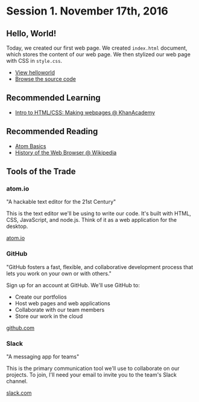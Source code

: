 # Session 1. November 17th, 2016

## Hello, World!

Today, we created our first web page. We created `index.html` document, which stores the content of our web page. We then stylized our web page with CSS in `style.css`.

- [View helloworld](https://edisoncohort2016.github.io/training/helloworld/)
- [Browse the source code](https://github.com/EdisonCohort2016/training/tree/master/docs/helloworld)

## Recommended Learning

- [Intro to HTML/CSS: Making webpages @ KhanAcademy](https://www.khanacademy.org/computing/computer-programming/html-css)

## Recommended Reading

- [Atom Basics](http://flight-manual.atom.io/getting-started/sections/atom-basics/)
- [History of the Web Browser @ Wikipedia](https://en.wikipedia.org/wiki/History_of_the_web_browser)

## Tools of the Trade

### atom.io

"A hackable text editor for the 21st Century"

This is the text editor we'll be using to write our code. It's built with HTML, CSS, JavaScript, and node.js. Think of it as a web application for the desktop.

[atom.io](https://atom.io/)

### GitHub

"GitHub fosters a fast, flexible, and collaborative development process that lets you work on your own or with others."

Sign up for an account at GitHub. We'll use GitHub to:

- Create our portfolios
- Host web pages and web applications
- Collaborate with our team members
- Store our work in the cloud

[github.com](https://github.com/)

### Slack

"A messaging app for teams"

This is the primary communication tool we'll use to collaborate on our projects. To join, I'll need your email to invite you to the team's Slack channel.

[slack.com](https://slack.com/)
